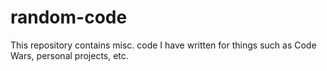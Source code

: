 # random-code

This repository contains misc. code I have written for things such as Code Wars, personal projects, etc. 
